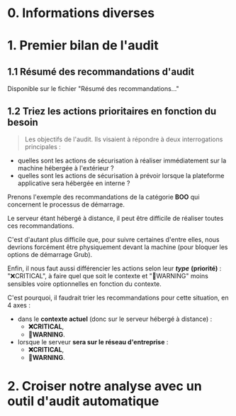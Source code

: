 # 0. Informations diverses

# 1. Premier bilan de l'audit

## 1.1 Résumé des recommandations d'audit

Disponible sur le fichier "Résumé des recommandations..."

## 1.2 Triez les actions prioritaires en fonction du besoin

> Les objectifs de l'audit. Ils visaient à répondre à deux interrogations principales :
- quelles sont les actions de sécurisation à réaliser immédiatement sur la machine hébergée à l'extérieur ?
- quelles sont les actions de sécurisation à prévoir lorsque la plateforme applicative sera hébergée en interne ?

Prenons l'exemple des recommandations de la catégorie **BOO** qui concernent le processus de démarrage.

Le serveur étant hébergé à distance, il peut être difficile de réaliser toutes ces recommandations.

C'est d'autant plus difficile que, pour suivre certaines d'entre elles, nous devrions forcément être physiquement devant la machine (pour bloquer les options de démarrage Grub).

Enfin, il nous faut aussi différencier les actions selon leur _**type**_ **(priorité)** : "❌CRITICAL", à faire quel que soit le contexte et "🚸WARNING" moins sensibles voire optionnelles en fonction du contexte.

C'est pourquoi, il faudrait trier les recommandations pour cette situation, en 4 axes :
- dans le **contexte actuel** (donc sur le serveur hébergé à distance) :
    - **❌CRITICAL**,
    - **🚸WARNING**.
- lorsque le serveur **sera sur le réseau d'entreprise** :
    - **❌CRITICAL**,
    - **🚸WARNING**.

# 2. Croiser notre analyse avec un outil d'audit automatique

